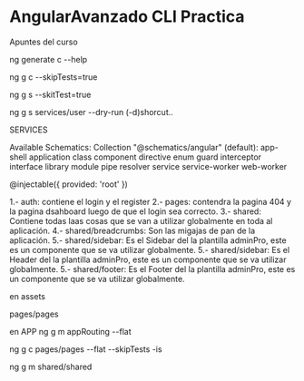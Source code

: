 # AngularAvanzado CLI Practica
Apuntes del curso

<!-- 1.- Ayuda el componente-->
ng generate c --help

<!-- 2.-  Para crear un componente sin el testing -->
ng g c --skipTests=true

<!-- 3.- Para crear un servicio sin el archivo Test -->
ng g s --skitTest=true

<!-- 4.- Para simular crear directorios y archivos -->
ng g s services/user --dry-run (-d)shorcut..

<!-- Los servicios desde angular 6 Ya no es necesario invocarlos en el Modulo Principal  -->
SERVICES

<!-- ng g --help  Este comando Puede generar todo eso -->
Available Schematics:
  Collection "@schematics/angular" (default):
    app-shell
    application
    class
    component
    directive
    enum
    guard
    interceptor
    interface
    library
    module
    pipe
    resolver
    service
    service-worker
    web-worker

<!-- 5.- ng g guard  -->
<!-- Toda clase que tenga..  -->
@injectable({
    provided: 'root'
})
<!-- No necesita que se invoque en el modulo principal -->


<!-- Creando uel directorio actual de la aplicacion -->
1.- auth: contiene el login y el register
2.- pages: contendra la pagina 404 y la pagina dsahboard luego de que el login sea correcto.
3.- shared: Contiene todas laas cosas que se van a utilizar globalmente en toda al aplicación.
4.- shared/breadcrumbs: Son las migajas de pan de la aplicación.
5.- shared/sidebar: Es el Sidebar del la plantilla adminPro, este es un componente que se va utilizar globalmente.
5.- shared/sidebar: Es el Header del la plantilla adminPro, este es un componente que se va utilizar globalmente.
5.- shared/footer: Es el Footer del la plantilla adminPro, este es un componente que se va utilizar globalmente.


<!-- Agregando libreria de adminPro al index y copiando los plugins a los assets -->
en assets

<!-- La app principal MAIN se pone  en el componenete principal  -->
pages/pages

<!-- Crear un modulo appRouting -->
en APP
ng g m appRouting --flat


<!-- Separar el template principal Admin pro de la pagina login -->
ng g c pages/pages --flat --skipTests -is <!-- Esta pagina se mostrara cuando se este autentificado -->

<!-- Creacion de un modulo -->
ng g m shared/shared
